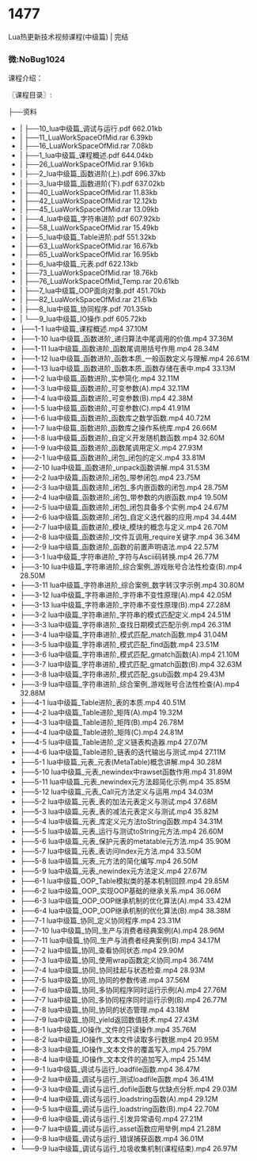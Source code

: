 # 1477
Lua热更新技术视频课程(中级篇) | 完结
### 微:NoBug1024 


课程介绍：

〖课程目录〗:     

├──资料  
- |   ├──10_lua中级篇_调试与运行.pdf  662.01kb
- |   ├──11_LuaWorkSpaceOfMid.rar  6.39kb
- |   ├──16_LuaWorkSpaceOfMid.rar  7.08kb
- |   ├──1_lua中级篇_课程概述.pdf  644.04kb
- |   ├──26_LuaWorkSpaceOfMid.rar  9.16kb
- |   ├──2_lua中级篇_函数进阶(上).pdf  696.37kb
- |   ├──3_lua中级篇_函数进阶(下).pdf  637.02kb
- |   ├──40_LuaWorkSpaceOfMid.rar  11.83kb
- |   ├──42_LuaWorkSpaceOfMid.rar  12.12kb
- |   ├──45_LuaWorkSpaceOfMid.rar  13.09kb
- |   ├──4_lua中级篇_字符串进阶.pdf  607.92kb
- |   ├──58_LuaWorkSpaceOfMid.rar  15.49kb
- |   ├──5_lua中级篇_Table进阶.pdf  551.32kb
- |   ├──63_LuaWorkSpaceOfMid.rar  16.67kb
- |   ├──65_LuaWorkSpaceOfMid.rar  16.95kb
- |   ├──6_lua中级篇_元表.pdf  622.13kb
- |   ├──73_LuaWorkSpaceOfMid.rar  18.76kb
- |   ├──76_LuaWorkSpaceOfMid_Temp.rar  20.61kb
- |   ├──7_lua中级篇_OOP面向对象.pdf  451.70kb
- |   ├──82_LuaWorkSpaceOfMid.rar  21.61kb
- |   ├──8_lua中级篇_协同程序.pdf  701.35kb
- |   └──9_lua中级篇_IO操作.pdf  605.72kb
- ├──1-1 lua中级篇_课程概述.mp4  37.10M
- ├──1-10 lua中级篇_函数进阶_递归算法中尾调用的价值.mp4  37.36M
- ├──1-11 lua中级篇_函数进阶_函数尾调用括号作用.mp4  28.34M
- ├──1-12 lua中级篇_函数进阶_函数本质_一般函数定义与理解.mp4  26.61M
- ├──1-13 lua中级篇_函数进阶_函数本质_函数存储在表中.mp4  33.13M
- ├──1-2 lua中级篇_函数进阶_实参简化.mp4  32.11M
- ├──1-3 lua中级篇_函数进阶_可变参数(A).mp4  32.11M
- ├──1-4 lua中级篇_函数进阶_可变参数(B).mp4  42.38M
- ├──1-5 lua中级篇_函数进阶_可变参数(C).mp4  41.91M
- ├──1-6 lua中级篇_函数进阶_函数库之数学函数.mp4  40.72M
- ├──1-7 lua中级篇_函数进阶_函数库之操作系统库.mp4  26.66M
- ├──1-8 lua中级篇_函数进阶_自定义开发随机数函数.mp4  32.60M
- ├──1-9 lua中级篇_函数进阶_函数尾调用定义.mp4  27.93M
- ├──2-1 lua中级篇_函数进阶_闭包_闭包的定义.mp4  33.81M
- ├──2-10 lua中级篇_函数进阶_unpack函数讲解.mp4  31.53M
- ├──2-2 lua中级篇_函数进阶_闭包_带参闭包.mp4  23.75M
- ├──2-3 lua中级篇_函数进阶_闭包_多内嵌函数的闭包.mp4  28.75M
- ├──2-4 lua中级篇_函数进阶_闭包_带参数的内嵌函数.mp4  19.50M
- ├──2-5 lua中级篇_函数进阶_闭包_闭包具备多个实例.mp4  24.67M
- ├──2-6 lua中级篇_函数进阶_闭包_自定义迭代器的应用.mp4  34.44M
- ├──2-7 lua中级篇_函数进阶_模块_模块的概念与定义.mp4  26.70M
- ├──2-8 lua中级篇_函数进阶_l文件互调用_require关键字.mp4  36.34M
- ├──2-9 lua中级篇_函数进阶_函数的前置声明语法.mp4  22.57M
- ├──3-1 lua中级篇_字符串进阶_字符与Ascii码转换.mp4  26.77M
- ├──3-10 lua中级篇_字符串进阶_综合案例_游戏账号合法性检查(B).mp4  28.50M
- ├──3-11 lua中级篇_字符串进阶_综合案例_数字转汉字示例.mp4  30.80M
- ├──3-12 lua中级篇_字符串进阶_字符串不变性原理(A).mp4  42.05M
- ├──3-13 lua中级篇_字符串进阶_字符串不变性原理(B).mp4  27.28M
- ├──3-2 lua中级篇_字符串进阶_字符串的模式匹配定义.mp4  24.51M
- ├──3-3 lua中级篇_字符串进阶_查找日期模式匹配示例.mp4  26.31M
- ├──3-4 lua中级篇_字符串进阶_模式匹配_match函数.mp4  31.04M
- ├──3-5 lua中级篇_字符串进阶_模式匹配_find函数.mp4  23.51M
- ├──3-6 lua中级篇_字符串进阶_模式匹配_gmatch函数(A).mp4  21.10M
- ├──3-7 lua中级篇_字符串进阶_模式匹配_gmatch函数(B).mp4  32.63M
- ├──3-8 lua中级篇_字符串进阶_模式匹配_gsub函数.mp4  29.43M
- ├──3-9 lua中级篇_字符串进阶_综合案例_游戏账号合法性检查(A).mp4  32.88M
- ├──4-1 lua中级篇_Table进阶_表的本质.mp4  40.51M
- ├──4-2 lua中级篇_Table进阶_矩阵(A).mp4  19.32M
- ├──4-3 lua中级篇_Table进阶_矩阵(B).mp4  26.78M
- ├──4-4 lua中级篇_Table进阶_矩阵(C).mp4  24.81M
- ├──4-5 lua中级篇_Table进阶_定义链表构造器.mp4  27.07M
- ├──4-6 lua中级篇_Table进阶_链表的迭代输出与测试.mp4  27.11M
- ├──5-1 lua中级篇_元表_元表(MetaTable)概念讲解.mp4  30.28M
- ├──5-10 lua中级篇_元表_newindex中rawset函数作用.mp4  31.89M
- ├──5-11 lua中级篇_元表_newindex元方法超简化示例.mp4  35.85M
- ├──5-12 lua中级篇_元表_Call元方法定义与运用.mp4  34.03M
- ├──5-2 lua中级篇_元表_表的加法元表定义与测试.mp4  37.68M
- ├──5-3 lua中级篇_元表_表的减法元表定义与测试.mp4  35.82M
- ├──5-4 lua中级篇_元表_库定义元方法toString函数.mp4  34.31M
- ├──5-5 lua中级篇_元表_运行与测试toString元方法.mp4  26.60M
- ├──5-6 lua中级篇_元表_保护元表的metatable元方法.mp4  35.90M
- ├──5-7 lua中级篇_元表_表访问Index元方法.mp4  33.50M
- ├──5-8 lua中级篇_元表_元方法的简化编写.mp4  26.50M
- ├──5-9 lua中级篇_元表_newindex元方法定义.mp4  27.67M
- ├──6-1 lua中级篇_OOP_Table模拟类的基本机制回顾.mp4  29.85M
- ├──6-2 lua中级篇_OOP_实现OOP基础的继承关系.mp4  36.06M
- ├──6-3 lua中级篇_OOP_OOP继承机制的优化算法(A).mp4  33.42M
- ├──6-4 lua中级篇_OOP_OOP继承机制的优化算法(B).mp4  38.38M
- ├──7-1 lua中级篇_协同_定义协同程序.mp4  23.31M
- ├──7-10 lua中级篇_协同_生产与消费者经典案例(A).mp4  28.96M
- ├──7-11 lua中级篇_协同_生产与消费者经典案例(B).mp4  34.17M
- ├──7-2 lua中级篇_协同_查看协同状态.mp4  29.90M
- ├──7-3 lua中级篇_协同_使用wrap函数定义协同.mp4  36.74M
- ├──7-4 lua中级篇_协同_协同挂起与状态检查.mp4  28.93M
- ├──7-5 lua中级篇_协同_协同的参数传递.mp4  37.56M
- ├──7-6 lua中级篇_协同_多协同程序同时运行示例(A).mp4  27.76M
- ├──7-7 lua中级篇_协同_多协同程序同时运行示例(B).mp4  26.77M
- ├──7-8 lua中级篇_协同_协同的状态管理.mp4  43.18M
- ├──7-9 lua中级篇_协同_yield返回数值技术.mp4  27.43M
- ├──8-1 lua中级篇_IO操作_文件的只读操作.mp4  35.76M
- ├──8-2 lua中级篇_IO操作_文本文件读取多行数据.mp4  20.95M
- ├──8-3 lua中级篇_IO操作_文本文件的覆盖写入.mp4  25.79M
- ├──8-4 lua中级篇_IO操作_文本文件的追加写入.mp4  25.14M
- ├──9-1 lua中级篇_调试与运行_loadfile函数.mp4  36.47M
- ├──9-2 lua中级篇_调试与运行_测试loadfile函数.mp4  36.41M
- ├──9-3 lua中级篇_调试与运行_dofile函数与优缺点分析.mp4  29.03M
- ├──9-4 lua中级篇_调试与运行_loadstring函数(A).mp4  29.12M
- ├──9-5 lua中级篇_调试与运行_loadstring函数(B).mp4  22.70M
- ├──9-6 lua中级篇_调试与运行_引发异常语句.mp4  27.21M
- ├──9-7 lua中级篇_调试与运行_asset函数应用举例.mp4  21.28M
- ├──9-8 lua中级篇_调试与运行_错误捕获函数.mp4  36.01M
- └──9-9 lua中级篇_调试与运行_垃圾收集机制(课程结束).mp4  26.97M
